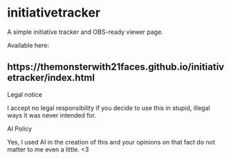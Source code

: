 # initiativetracker
A simple initiative tracker and OBS-ready viewer page.

Available here:
<h2>https://themonsterwith21faces.github.io/initiativetracker/index.html</h2>

Legal notice

I accept no legal responsibility if you decide to use this in stupid, illegal ways it was never intended for.

AI Policy

Yes, I used AI in the creation of this and your opinions on that fact do not matter to me even a little. <3
